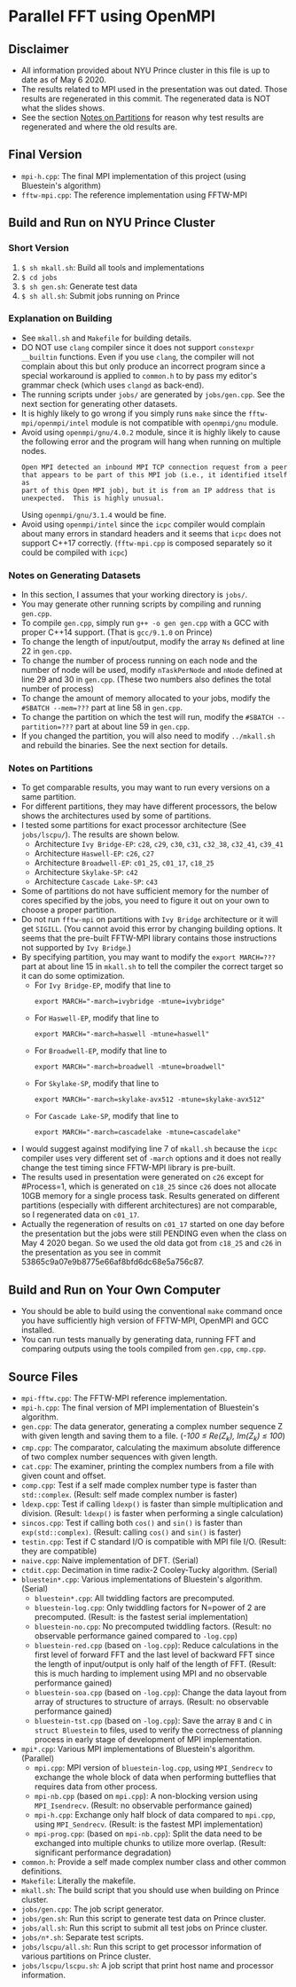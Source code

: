 Parallel FFT using OpenMPI
==========================

## Disclaimer
* All information provided about NYU Prince cluster in this file is up to date
  as of May 6 2020.
* The results related to MPI used in the presentation was out dated. Those
  results are regenerated in this commit. The regenerated data is NOT what the
  slides shows.
* See the section [Notes on Partitions](#notes-on-partitions) for reason why
  test results are regenerated and where the old results are.

## Final Version
* `mpi-h.cpp`: The final MPI implementation of this project
  (using Bluestein's algorithm)
* `fftw-mpi.cpp`: The reference implementation using FFTW-MPI

## Build and Run on NYU Prince Cluster

### Short Version
1. `$ sh mkall.sh`: Build all tools and implementations
2. `$ cd jobs`
3. `$ sh gen.sh`: Generate test data
4. `$ sh all.sh`: Submit jobs running on Prince

### Explanation on Building
* See `mkall.sh` and `Makefile` for building details.
* DO NOT use `clang` compiler since it does not support `constexpr __builtin`
  functions. Even if you use `clang`, the compiler will not complain about
  this but only produce an incorrect program since a special workaround is
  applied to `common.h` to by pass my editor's grammar check (which uses
  `clangd` as back-end).
* The running scripts under `jobs/` are generated by `jobs/gen.cpp`. See the
  next section for generating other datasets.
* It is highly likely to go wrong if you simply runs `make` since the
  `fftw-mpi/openmpi/intel` module is not compatible with `openmpi/gnu` module.
* Avoid using `openmpi/gnu/4.0.2` module, since it is highly likely to cause
  the following error and the program will hang when running on multiple nodes.
  ```
  Open MPI detected an inbound MPI TCP connection request from a peer
  that appears to be part of this MPI job (i.e., it identified itself as
  part of this Open MPI job), but it is from an IP address that is
  unexpected.  This is highly unusual.
  ```
  Using `openmpi/gnu/3.1.4` would be fine.
* Avoid using `openmpi/intel` since the `icpc` compiler would complain about
  many errors in standard headers and it seems that `icpc` does not support
  C++17 correctly. (`fftw-mpi.cpp` is composed separately so it could be
  compiled with `icpc`)

### Notes on Generating Datasets
* In this section, I assumes that your working directory is `jobs/`.
* You may generate other running scripts by compiling and running
  `gen.cpp`.
* To compile `gen.cpp`, simply run `g++ -o gen gen.cpp` with a GCC with proper
  C++14 support. (That is `gcc/9.1.0` on Prince)
* To change the length of input/output, modify the array `Ns` defined at line
  22 in `gen.cpp`.
* To change the number of process running on each node and the number of node
  will be used, modify `nTaskPerNode` and `nNode` defined at line 29 and 30 in
  `gen.cpp`. (These two numbers also defines the total number of process)
* To change the amount of memory allocated to your jobs, modify the `#SBATCH
  --mem=???` part at line 58 in `gen.cpp`.
* To change the partition on which the test will run, modify the `#SBATCH
  --partition=???` part at about line 59 in `gen.cpp`.
* If you changed the partition, you will also need to modify `../mkall.sh` and
  rebuild the binaries. See the next section for details.

### Notes on Partitions
* To get comparable results, you may want to run every versions on a same
  partition.
* For different partitions, they may have different processors, the below shows
  the architectures used by some of partitions.
* I tested some partitions for exact processor architecture (See
  `jobs/lscpu/`). The results are shown below.
  + Architecture `Ivy Bridge-EP`: `c28`, `c29`, `c30`, `c31`, `c32_38`,
    `c32_41`, `c39_41`
  + Architecture `Haswell-EP`: `c26`, `c27`
  + Architecture `Broadwell-EP`: `c01_25`, `c01_17`, `c18_25`
  + Architecture `Skylake-SP`: `c42`
  + Architecture `Cascade Lake-SP`: `c43`
* Some of partitions do not have sufficient memory for the number of cores
  specified by the jobs, you need to figure it out on your own to choose a
  proper partition.
* Do not run `fftw-mpi` on partitions with `Ivy Bridge` architecture or it will
  get `SIGILL`. (You cannot avoid this error by changing building options. It
  seems that the pre-built FFTW-MPI library contains those instructions not
  supported by `Ivy Bridge`.)
* By specifying partition, you may want to modify the `export MARCH=???` part
  at about line 15 in `mkall.sh` to tell the compiler the correct target so it
  can do some optimization.
  + For `Ivy Bridge-EP`, modify that line to
    ```
    export MARCH="-march=ivybridge -mtune=ivybridge"
    ```
  + For `Haswell-EP`, modify that line to
    ```
    export MARCH="-march=haswell -mtune=haswell"
    ```
  + For `Broadwell-EP`, modify that line to
    ```
    export MARCH="-march=broadwell -mtune=broadwell"
    ```
  + For `Skylake-SP`, modify that line to
    ```
    export MARCH="-march=skylake-avx512 -mtune=skylake-avx512"
    ```
  + For `Cascade Lake-SP`, modify that line to
    ```
    export MARCH="-march=cascadelake -mtune=cascadelake"
    ```
* I would suggest against modifying line 7 of `mkall.sh` because the `icpc`
  compiler uses very different set of `-march` options and it does not really
  change the test timing since FFTW-MPI library is pre-built.
* The results used in presentation were generated on `c26` except for
  #Process=1, which is generated on `c18_25` since `c26` does not allocate 10GB
  memory for a single process task. Results generated on different partitions
  (especially with different architectures) are not comparable, so I
  regenerated data on `c01_17`.
* Actually the regeneration of results on `c01_17` started on one day before
  the presentation but the jobs were still PENDING even when the class on May 4
  2020 began. So we used the old data got from `c18_25` and `c26` in the
  presentation as you see in commit 53865c9a07e9b8775e66af8bfd6dc68e5a756c87.

## Build and Run on Your Own Computer
* You should be able to build using the conventional `make` command once you
  have sufficiently high version of FFTW-MPI, OpenMPI and GCC installed.
* You can run tests manually by generating data, running FFT and comparing
  outputs using the tools compiled from `gen.cpp`, `cmp.cpp`.

## Source Files
* `mpi-fftw.cpp`: The FFTW-MPI reference implementation.
* `mpi-h.cpp`: The final version of MPI implementation of Bluestein's
  algorithm.
* `gen.cpp`: The data generator, generating a complex number sequence Z with
  given length and saving them to a file. (<i>-100 &le; Re(Z<sub>k</sub>),
  Im(Z<sub>k</sub>) &le; 100</i>)
* `cmp.cpp`: The comparator, calculating the maximum absolute difference of two
  complex number sequences with given length.
* `cat.cpp`: The examiner, printing the complex numbers from a file with given
  count and offset.
* `comp.cpp`: Test if a self made complex number type is faster than
  `std::complex`. (Result: self made complex number is faster)
* `ldexp.cpp`: Test if calling `ldexp()` is faster than simple multiplication
  and division. (Result: `ldexp()` is faster when performing a single
  calculation)
* `sincos.cpp`: Test if calling both `cos()` and `sin()` is faster than
  `exp(std::complex)`. (Result: calling `cos()` and `sin()` is faster)
* `testin.cpp`: Test if C standard I/O is compatible with MPI file I/O.
  (Result: they are compatible)
* `naive.cpp`: Naive implementation of DFT. (Serial)
* `ctdit.cpp`: Decimation in time radix-2 Cooley-Tucky algorithm. (Serial)
* `bluestein*.cpp`: Various implementations of Bluestein's algorithm. (Serial)
  + `bluestein*.cpp`: All twiddling factors are precomputed.
  + `bluestein-log.cpp`: Only twiddling factors for N=power of 2 are
    precomputed. (Result: is the fastest serial implementation)
  + `bluestein-no.cpp`: No precomputed twiddling factors. (Result: no
    observable performance gained compared to `-log.cpp`)
  + `bluestein-red.cpp` (based on `-log.cpp`): Reduce calculations in the
    first level of forward FFT and the last level of backward FFT since the
    length of input/output is only half of the length of FFT. (Result: this is
    much harding to implement using MPI and no observable performance gained)
  + `bluestein-soa.cpp` (based on `-log.cpp`): Change the data layout from
    array of structures to structure of arrays. (Result: no observable
    performance gained)
  + `bluestein-tst.cpp` (based on `-log.cpp`): Save the array `B` and `C` in
    `struct Bluestein` to files, used to verify the correctness of planning
    process in early stage of development of MPI implementation.
* `mpi*.cpp`: Various MPI implementations of Bluestein's algorithm. (Parallel)
  + `mpi.cpp`: MPI version of `bluestein-log.cpp`, using `MPI_Sendrecv` to
    exchange the whole block of data when performing butteflies that requires
    data from other process.
  * `mpi-nb.cpp` (based on `mpi.cpp`): A non-blocking version using
    `MPI_Isendrecv`. (Result: no observable performance gained)
  * `mpi-h.cpp`: Exchange only half block of data compared to `mpi.cpp`, using
    `MPI_Sendrecv`. (Result: is the fastest MPI implementation)
  * `mpi-prog.cpp`: (based on `mpi-nb.cpp`): Split the data need to be
    exchanged into multiple chunks to utilize more overlap. (Result:
    significant performance degradation)
* `common.h`: Provide a self made complex number class and other common
  definitions.
* `Makefile`: Literally the makefile.
* `mkall.sh`: The build script that you should use when building on Prince
  cluster.
* `jobs/gen.cpp`: The job script generator.
* `jobs/gen.sh`: Run this script to generate test data on Prince cluster.
* `jobs/all.sh`: Run this script to submit all test jobs on Prince cluster.
* `jobs/n*.sh`: Separate test scripts.
* `jobs/lscpu/all.sh`: Run this script to get processor information of various
  partitions on Prince cluster.
* `jobs/lscpu/lscpu.sh`: A job script that print host name and processor
  information.
